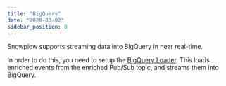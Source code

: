 ```yaml
---
title: "BigQuery"
date: "2020-03-02"
sidebar_position: 0
---
```


Snowplow supports streaming data into BigQuery in near real-time.

In order to do this, you need to setup the [BigQuery Loader](/docs/pipeline-components-and-applications/loaders-storage-targets/bigquery-loader/index.md). This loads enriched events from the enriched Pub/Sub topic, and streams them into BigQuery.
